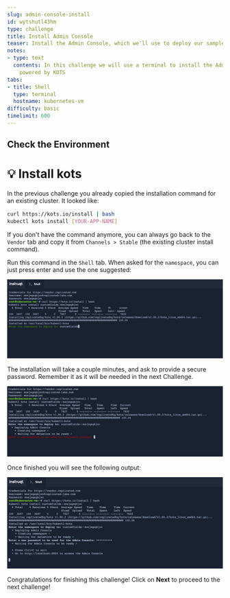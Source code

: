 ```yaml
---
slug: admin-console-install
id: wytshutl43hm
type: challenge
title: Install Admin Console
teaser: Install the Admin Console, which we'll use to deploy our sample app
notes:
- type: text
  contents: In this challenge we will use a terminal to install the Admin Console
    powered by KOTS
tabs:
- title: Shell
  type: terminal
  hostname: kubernetes-vm
difficulty: basic
timelimit: 600
---
```

## Check the Environment

💡 Install kots
================

In the previous challenge you already copied the installation command for an existing cluster. It looked like:
```bash
curl https://kots.io/install | bash
kubectl kots install [YOUR-APP-NAME]
```

If you don't have the command anymore, you can always go back to the `Vendor` tab and copy it from `Channels > Stable` (the existing cluster install command).

Run this command in the `Shell` tab. When asked for the `namespace`, you can just press enter and use the one suggested:

<p align="center"><img src="../assets/lic-namespace.png" width=600></img></p>

The installation will take a couple minutes, and ask to provide a secure password. Remember it as it will be needed in the next Challenge.

<p align="center"><img src="../assets/lic-password.png" width=600></img></p>

Once finished you will see the following output:

<p align="center"><img src="../assets/lic-install-complete.png" width=600></img></p>

Congratulations for finishing this challenge! Click on **Next** to proceed to the next challenge!